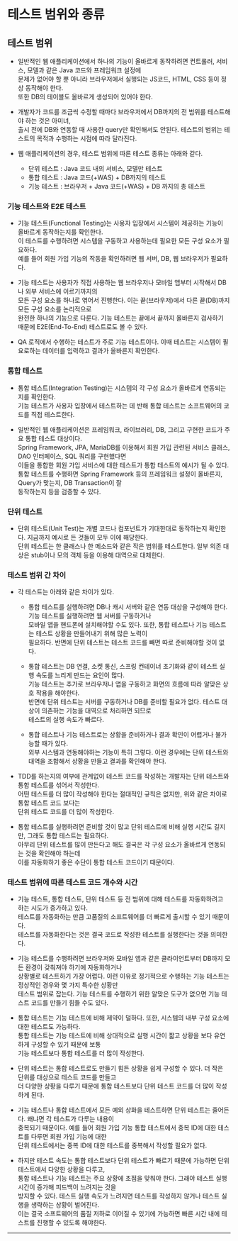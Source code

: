<h1>테스트 범위와 종류</h1>

<h2>테스트 범위</h2>

* 일반적인 웹 애플리케이션에서 하나의 기능이 올바르게 동작하려면 컨트롤러, 서비스, 모델과 같은 Java 코드와 프레임워크 설정에   
  문제가 없어야 할 뿐 아니라 브라우저에서 실행되는 JS코드, HTML, CSS 등이 정상 동작해야 한다.   
  또한 DB의 테이블도 올바르게 생성되어 있어야 한다.

* 개발자가 코드를 조금씩 수정할 때마다 브라우저에서 DB까지의 전 범위를 테스트해야 하는 것은 아미녀,   
  출시 전에 DB와 연동할 때 사용한 query만 확인해서도 안된다. 테스트의 범위는 테스트의 목적과 수행하는 시점에 따라 달라진다.

* 웹 애플리케이션의 경우, 테스트 범위에 따른 테스트 종류는 아래와 같다.
  * 단위 테스트 : Java 코드 내의 서비스, 모델만 테스트
  * 통합 테스트 : Java 코드(+WAS) + DB까지의 테스트
  * 기능 테스트 : 브라우저 + Java 코드(+WAS) + DB 까지의 총 테스트

<h3>기능 테스트와 E2E 테스트</h3>

* 기능 테스트(Functional Testing)는 사용자 입장에서 시스템이 제공하는 기능이 올바르게 동작하는지를 확인한다.   
  이 테스트를 수행하려면 시스템을 구동하고 사용하는데 필요한 모든 구성 요소가 필요하다.   
  예를 들어 회원 가입 기능의 작동을 확인하려면 웹 서버, DB, 웹 브라우저가 필요하다.

* 기능 테스트는 사용자가 직접 사용하는 웹 브라우저나 모바일 앱부터 시작해서 DB나 외부 서비스에 이르기까지의   
  모든 구성 요소를 하나로 엮어서 진행한다. 이는 끝(브라우저)에서 다른 끝(DB)까지 모든 구성 요소를 논리적으로   
  완전한 하나의 기능으로 다룬다. 기능 테스트는 끝에서 끝까지 올바른지 검사하기 때문에 E2E(End-To-End) 테스트로도 볼 수 있다.

* QA 로직에서 수행하는 테스트가 주로 기능 테스트이다. 이때 테스트는 시스템이 필요로하는 데이터를 입력하고 결과가 올바른지 확인한다.

<h3>통합 테스트</h3>

* 통합 테스트(Integration Testing)는 시스템의 각 구성 요소가 올바르게 연동되는지를 확인한다.   
  기능 테스트가 사용자 입장에서 테스트하는 데 반해 통합 테스트는 소프트웨어의 코드를 직접 테스트한다.

* 일반적인 웹 애플리케이션은 프레임워크, 라이브러리, DB, 그리고 구현한 코드가 주요 통합 테스트 대상이다.   
  Spring Framework, JPA, MariaDB를 이용해서 회원 가입 관련된 서비스 클래스, DAO 인터페이스, SQL 쿼리를 구현했다면   
  이들을 통합한 회원 가입 서비스에 대한 테스트가 통합 테스트의 예시가 될 수 있다.   
  통합 테스트를 수행하면 Spring Framework 등의 프레임워크 설정이 올바른지, Query가 맞는지, DB Transaction이 잘   
  동작하는지 등을 검증할 수 있다.

<h3>단위 테스트</h3>

* 단위 테스트(Unit Test)는 개별 코드나 컴포넌트가 기대한대로 동작하는지 확인한다. 지금까지 예시로 든 것들이 모두 이에 해당한다.   
  단위 테스트는 한 클래스나 한 메소드와 같은 작은 범위를 테스트한다. 일부 의존 대상은 stub이나 모의 객체 등을 이용해 대역으로 대체한다.

<h3>테스트 범위 간 차이</h3>

* 각 테스트는 아래와 같은 차이가 있다.

  * 통합 테스트를 실행하려면 DB나 캐시 서버와 같은 연동 대상을 구성해야 한다. 기능 테스트를 실행하려면 웹 서버를 구동하거나   
    모바일 앱을 핸드폰에 설치해야할 수도 있다. 또한, 통합 테스트나 기능 테스트는 테스트 상황을 만들어내기 위해 많은 노력이   
    필요하다. 반면에 단위 테스트는 테스트 코드를 빼면 따로 준비해야할 것이 없다.

  * 통합 테스트는 DB 연결, 소켓 통신, 스프링 컨테이너 초기화와 같이 테스트 실행 속도를 느리게 만드는 요인이 많다.   
    기능 테스트는 추가로 브라우저나 앱을 구동하고 화면의 흐름에 따라 알맞은 상호 작용을 해야한다.   
    반면에 단위 테스트는 서버를 구동하거나 DB를 준비할 필요가 없다. 테스트 대상이 의존하는 기능을 대역으로 처리하면 되므로   
    테스트의 실행 속도가 빠르다.

  * 통합 테스트나 기능 테스트로는 상황을 준비하거나 결과 확인이 어렵거나 불가능할 때가 있다.   
    외부 시스템과 연동해야하는 기능이 특히 그렇다. 이런 경우에는 단위 테스트와 대역을 조합해서 상황을 만들고 결과를 확인해야 한다.

* TDD를 하는지의 여부에 관계없이 테스트 코드를 작성하는 개발자는 단위 테스트와 통합 테스트를 섞어서 작성한다.   
  어떤 테스트를 더 많이 작성해야 한다는 절대적인 규칙은 없지만, 위와 같은 차이로 통합 테스트 코드 보다는    
  단위 테스트 코드를 더 많이 작성한다.

* 통합 테스트를 실행하려면 준비할 것이 많고 단위 테스트에 비해 실행 시간도 길지만, 그래도 통합 테스트는 필요하다.   
  아무리 단위 테스트를 많이 만든다고 해도 결국은 각 구성 요소가 올바르게 연동되는 것을 확인해야 하는데   
  이를 자동화하기 좋은 수단이 통합 테스트 코드이기 때문이다.

<h3>테스트 범위에 따른 테스트 코드 개수와 시간</h3>

* 기능 테스트, 통합 테스트, 단위 테스트 등 전 범위에 대해 테스트를 자동화하려고 하는 시도가 증가하고 있다.   
  테스트를 자동화하는 만큼 고품질의 소프트웨어를 더 빠르게 출시할 수 있기 때문이다.   
  테스트를 자동화한다는 것은 결국 코드로 작성한 테스트를 실행한다는 것을 의미한다.

* 기능 테스트를 수행하려면 브라우저와 모바일 앱과 같은 클라이언트부터 DB까지 모든 환경이 갖춰져야 하기에 자동화하거나   
  상황별로 테스트하기 가장 어렵다. 이런 이유로 정기적으로 수행하는 기능 테스트는 정상적인 경우와 몇 가지 특수한 상황만   
  테스트 범위로 잡는다. 기능 테스트를 수행하기 위한 알맞은 도구가 없으면 기능 테스트 코드를 만들기 힘들 수도 있다.

* 통합 테스트는 기능 테스트에 비해 제약이 덜하다. 또한, 시스템의 내부 구성 요소에 대한 테스트도 가능하다.   
  통합 테스트는 기능 테스트에 비해 상대적으로 실행 시간이 짧고 상황을 보다 유연하게 구성할 수 있기 때문에 보통   
  기능 테스트보다 통합 테스트를 더 많이 작성한다.

* 단위 테스트는 통합 테스트로도 만들기 힘든 상황을 쉽게 구성할 수 있다. 더 작은 단위를 대상으로 테스트 코드를 만들고   
  더 다양한 상황을 다루기 때문에 통합 테스트보다 단위 테스트 코드를 더 많이 작성하게 된다.

* 기능 테스트나 통합 테스트에서 모든 예외 상화을 테스트하면 단위 테스트는 줄어든다. 왜냐면 각 테스트가 다루는 내용이   
  중복되기 때문이다. 예를 들어 회원 가입 기능 통합 테스트에서 중복 ID에 대한 테스트를 다루면 회원 가입 기능에 대한   
  단위 테스트에서는 중복 ID에 대한 테스트를 중복해서 작성할 필요가 없다.

* 하지만 테스트 속도는 통합 테스트보다 단위 테스트가 빠르기 때문에 가능하면 단위 테스트에서 다양한 상황을 다루고,   
  통합 테스트나 기능 테스트는 주요 상황에 초점을 맞춰야 한다. 그래야 테스트 실행 시간이 증가해 피드백이 느려지는 것을   
  방지할 수 있다. 테스트 실행 속도가 느려지면 테스트를 작성하지 않거나 테스트 실행을 생략하는 상황이 벌어진다.   
  이는 결국 소프트웨어의 품질 저하로 이어질 수 있기에 가능하면 빠른 시간 내에 테스트를 진행할 수 있도록 해야한다.
<hr/>

